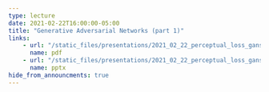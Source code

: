 ```yaml
---
type: lecture
date: 2021-02-22T16:00:00-05:00
title: "Generative Adversarial Networks (part 1)"
links:
    - url: "/static_files/presentations/2021_02_22_perceptual_loss_gans_v2.pdf"
      name: pdf
    - url: "/static_files/presentations/2021_02_22_perceptual_loss_gans_v2.pptx"
      name: pptx
hide_from_announcments: true
---
```

